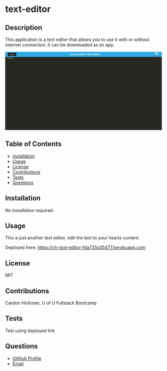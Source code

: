 # text-editor

## Description

This application is a text editor that allows you to use it with or without internet connection. It can be downloaded as an app.

![Alt text](image.png)

## Table of Contents

- [Installation](#installation)
- [Usage](#usage)
- [License](#license)
- [Contributions](#contributions)
- [Tests](#tests)
- [Questions](#questions)

## Installation

No installation required.

## Usage

This a just another text editor, edit the text to your hearts content.

Deployed here:
https://ch-text-editor-fda725a35477.herokuapp.com

## License

MIT

## Contributions

Cardon Hickman, U of U Fullstack Bootcamp

## Tests

Test using deployed link

## Questions

<ul>
<li> <a href = "https://github.com/C-Hickman23">GitHub Profile</a>
</li>
<li> <a href = "mailto:cardonhickman@gmail.com">Email </a> </li>
</li>
